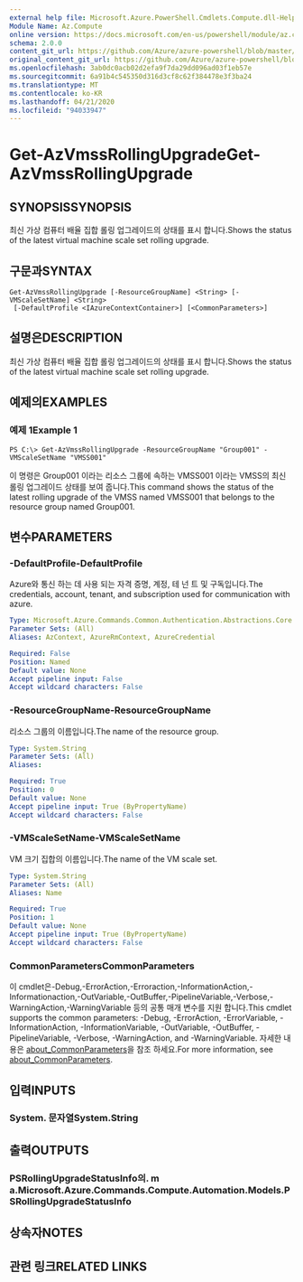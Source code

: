 ```yaml
---
external help file: Microsoft.Azure.PowerShell.Cmdlets.Compute.dll-Help.xml
Module Name: Az.Compute
online version: https://docs.microsoft.com/en-us/powershell/module/az.compute/get-azvmssrollingupgrade
schema: 2.0.0
content_git_url: https://github.com/Azure/azure-powershell/blob/master/src/Compute/Compute/help/Get-AzVmssRollingUpgrade.md
original_content_git_url: https://github.com/Azure/azure-powershell/blob/master/src/Compute/Compute/help/Get-AzVmssRollingUpgrade.md
ms.openlocfilehash: 3ab0dc0acb02d2efa9f7da29dd096ad03f1eb57e
ms.sourcegitcommit: 6a91b4c545350d316d3cf8c62f384478e3f3ba24
ms.translationtype: MT
ms.contentlocale: ko-KR
ms.lasthandoff: 04/21/2020
ms.locfileid: "94033947"
---
```

# <span data-ttu-id="5a66a-101">Get-AzVmssRollingUpgrade</span><span class="sxs-lookup"><span data-stu-id="5a66a-101">Get-AzVmssRollingUpgrade</span></span>

## <span data-ttu-id="5a66a-102">SYNOPSIS</span><span class="sxs-lookup"><span data-stu-id="5a66a-102">SYNOPSIS</span></span>
<span data-ttu-id="5a66a-103">최신 가상 컴퓨터 배율 집합 롤링 업그레이드의 상태를 표시 합니다.</span><span class="sxs-lookup"><span data-stu-id="5a66a-103">Shows the status of the latest virtual machine scale set rolling upgrade.</span></span>

## <span data-ttu-id="5a66a-104">구문과</span><span class="sxs-lookup"><span data-stu-id="5a66a-104">SYNTAX</span></span>

```
Get-AzVmssRollingUpgrade [-ResourceGroupName] <String> [-VMScaleSetName] <String>
 [-DefaultProfile <IAzureContextContainer>] [<CommonParameters>]
```

## <span data-ttu-id="5a66a-105">설명은</span><span class="sxs-lookup"><span data-stu-id="5a66a-105">DESCRIPTION</span></span>
<span data-ttu-id="5a66a-106">최신 가상 컴퓨터 배율 집합 롤링 업그레이드의 상태를 표시 합니다.</span><span class="sxs-lookup"><span data-stu-id="5a66a-106">Shows the status of the latest virtual machine scale set rolling upgrade.</span></span>

## <span data-ttu-id="5a66a-107">예제의</span><span class="sxs-lookup"><span data-stu-id="5a66a-107">EXAMPLES</span></span>

### <span data-ttu-id="5a66a-108">예제 1</span><span class="sxs-lookup"><span data-stu-id="5a66a-108">Example 1</span></span>
```
PS C:\> Get-AzVmssRollingUpgrade -ResourceGroupName "Group001" -VMScaleSetName "VMSS001"
```

<span data-ttu-id="5a66a-109">이 명령은 Group001 이라는 리소스 그룹에 속하는 VMSS001 이라는 VMSS의 최신 롤링 업그레이드 상태를 보여 줍니다.</span><span class="sxs-lookup"><span data-stu-id="5a66a-109">This command shows  the status of the latest rolling upgrade of the VMSS named VMSS001 that belongs to the resource group named Group001.</span></span>

## <span data-ttu-id="5a66a-110">변수</span><span class="sxs-lookup"><span data-stu-id="5a66a-110">PARAMETERS</span></span>

### <span data-ttu-id="5a66a-111">-DefaultProfile</span><span class="sxs-lookup"><span data-stu-id="5a66a-111">-DefaultProfile</span></span>
<span data-ttu-id="5a66a-112">Azure와 통신 하는 데 사용 되는 자격 증명, 계정, 테 넌 트 및 구독입니다.</span><span class="sxs-lookup"><span data-stu-id="5a66a-112">The credentials, account, tenant, and subscription used for communication with azure.</span></span>

```yaml
Type: Microsoft.Azure.Commands.Common.Authentication.Abstractions.Core.IAzureContextContainer
Parameter Sets: (All)
Aliases: AzContext, AzureRmContext, AzureCredential

Required: False
Position: Named
Default value: None
Accept pipeline input: False
Accept wildcard characters: False
```

### <span data-ttu-id="5a66a-113">-ResourceGroupName</span><span class="sxs-lookup"><span data-stu-id="5a66a-113">-ResourceGroupName</span></span>
<span data-ttu-id="5a66a-114">리소스 그룹의 이름입니다.</span><span class="sxs-lookup"><span data-stu-id="5a66a-114">The name of the resource group.</span></span>

```yaml
Type: System.String
Parameter Sets: (All)
Aliases:

Required: True
Position: 0
Default value: None
Accept pipeline input: True (ByPropertyName)
Accept wildcard characters: False
```

### <span data-ttu-id="5a66a-115">-VMScaleSetName</span><span class="sxs-lookup"><span data-stu-id="5a66a-115">-VMScaleSetName</span></span>
<span data-ttu-id="5a66a-116">VM 크기 집합의 이름입니다.</span><span class="sxs-lookup"><span data-stu-id="5a66a-116">The name of the VM scale set.</span></span>

```yaml
Type: System.String
Parameter Sets: (All)
Aliases: Name

Required: True
Position: 1
Default value: None
Accept pipeline input: True (ByPropertyName)
Accept wildcard characters: False
```

### <span data-ttu-id="5a66a-117">CommonParameters</span><span class="sxs-lookup"><span data-stu-id="5a66a-117">CommonParameters</span></span>
<span data-ttu-id="5a66a-118">이 cmdlet은-Debug,-ErrorAction,-Erroraction,-InformationAction,-Informationaction,-OutVariable,-OutBuffer,-PipelineVariable,-Verbose,-WarningAction,-WarningVariable 등의 공통 매개 변수를 지원 합니다.</span><span class="sxs-lookup"><span data-stu-id="5a66a-118">This cmdlet supports the common parameters: -Debug, -ErrorAction, -ErrorVariable, -InformationAction, -InformationVariable, -OutVariable, -OutBuffer, -PipelineVariable, -Verbose, -WarningAction, and -WarningVariable.</span></span> <span data-ttu-id="5a66a-119">자세한 내용은 [about_CommonParameters](http://go.microsoft.com/fwlink/?LinkID=113216)을 참조 하세요.</span><span class="sxs-lookup"><span data-stu-id="5a66a-119">For more information, see [about_CommonParameters](http://go.microsoft.com/fwlink/?LinkID=113216).</span></span>

## <span data-ttu-id="5a66a-120">입력</span><span class="sxs-lookup"><span data-stu-id="5a66a-120">INPUTS</span></span>

### <span data-ttu-id="5a66a-121">System. 문자열</span><span class="sxs-lookup"><span data-stu-id="5a66a-121">System.String</span></span>

## <span data-ttu-id="5a66a-122">출력</span><span class="sxs-lookup"><span data-stu-id="5a66a-122">OUTPUTS</span></span>

### <span data-ttu-id="5a66a-123">PSRollingUpgradeStatusInfo의. m a.</span><span class="sxs-lookup"><span data-stu-id="5a66a-123">Microsoft.Azure.Commands.Compute.Automation.Models.PSRollingUpgradeStatusInfo</span></span>

## <span data-ttu-id="5a66a-124">상속자</span><span class="sxs-lookup"><span data-stu-id="5a66a-124">NOTES</span></span>

## <span data-ttu-id="5a66a-125">관련 링크</span><span class="sxs-lookup"><span data-stu-id="5a66a-125">RELATED LINKS</span></span>

